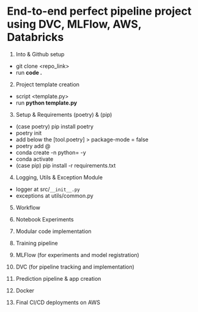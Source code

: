 # End-to-end perfect pipeline project using DVC, MLFlow, AWS, Databricks

1. Into & Github setup
- git clone <repo_link>
- run __code .__

2. Project template creation
- script <template.py>
- run __python template.py__

3. Setup & Requirements (poetry) & (pip)
- (case poetry) pip install poetry 
- poetry init 
- add below the [tool.poetry] > package-mode = false
- poetry add <package-name>@<version><latest>
- conda create -n <enviroment-name> python=<version> -y
- conda activate <enviroment-name>
- (case pip) pip install -r requirements.txt

4. Logging, Utils & Exception Module
- logger at src/`__init__.py`
- exceptions at utils/common.py


5. Workflow

6. Notebook Experiments

7. Modular code implementation

8. Training pipeline

9. MLFlow (for experiments and model registration)

10. DVC (for pipeline tracking and implementation)

11. Prediction pipeline & app creation

12. Docker

13. Final CI/CD deployments on AWS